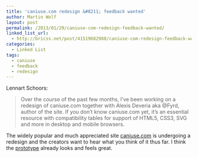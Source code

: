 ```yaml
---
title: 'caniuse.com redesign &#8211; feedback wanted'
author: Martin Wolf
layout: post
permalink: /2013/01/29/caniuse-com-redesign-feedback-wanted/
linked_list_url:
  - http://bricss.net/post/41519682988/caniuse-com-redesign-feedback-wanted
categories:
  - Linked List
tags:
  - caniuse
  - feedback
  - redesign
---
```

<p class="linked-list-quote-author">
  Lennart Schoors:
</p>

> Over the course of the past few months, I’ve been working on a redesign of caniuse.com together with Alexis Deveria aka @Fyrd, author of the site. If you don’t know caniuse.com yet, it’s an essential resource with compatibility tables for support of HTML5, CSS3, SVG and more in desktop and mobile browsers.

The widely popular and much appreciated site [caniuse.com][1] is undergoing a redesign and the creators want to hear what you think of it thus far. I think the [prototype][2] already looks and feels great.

 [1]: http://caniuse.com
 [2]: http://caniuse.lensco.be/